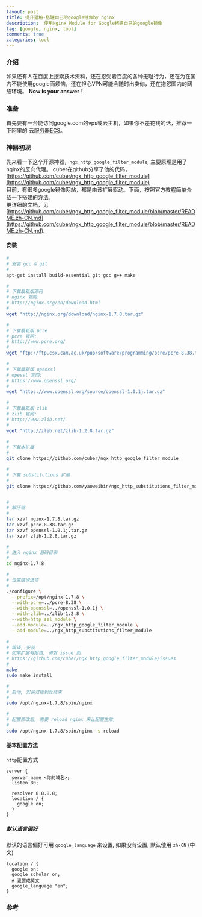 ```yaml
---
layout: post
title: 提升逼格-搭建自己的google镜像by nginx
description:  使用Nginx Module for Google搭建自己的google镜像
tag: [google, nginx, tool]
comments: true
categories: tool
---
```


### 介绍

如果还有人在百度上搜索技术资料，还在忍受着百度的各种无耻行为，还在为在国内不能使用google而烦恼，还在担心VPN可能会随时出卖你，还在抱怨国内的网络环境。
**Now is your answer！**

### 准备

首先要有一台能访问google.com的vps或云主机，如果你不差花钱的话，推荐一下阿里的 [云服务器ECS](https://ecs-buy.aliyun.com/#/prepay)。

<!-- more -->

### 神器初现

先来看一下这个开源神器，`ngx_http_google_filter_module`, 主要原理是用了nginx的反向代理。
cuber在github分享了他的代码，[https://github.com/cuber/ngx_http_google_filter_module](https://github.com/cuber/ngx_http_google_filter_module) .  
目前，有很多google镜像网站，都是由该扩展驱动。下面，按照官方教程简单介绍一下搭建的方法。  
更详细的文档，见 [https://github.com/cuber/ngx_http_google_filter_module/blob/master/README.zh-CN.md](https://github.com/cuber/ngx_http_google_filter_module/blob/master/README.zh-CN.md).

#### 安装 ####

```bash
#
# 安装 gcc & git
#
apt-get install build-essential git gcc g++ make

#
# 下载最新版源码
# nginx 官网: 
# http://nginx.org/en/download.html
#
wget "http://nginx.org/download/nginx-1.7.8.tar.gz"

#
# 下载最新版 pcre
# pcre 官网:
# http://www.pcre.org/
#
wget "ftp://ftp.csx.cam.ac.uk/pub/software/programming/pcre/pcre-8.38.tar.gz"

#
# 下载最新版 openssl
# opessl 官网:
# https://www.openssl.org/
#
wget "https://www.openssl.org/source/openssl-1.0.1j.tar.gz"

#
# 下载最新版 zlib
# zlib 官网:
# http://www.zlib.net/
#
wget "http://zlib.net/zlib-1.2.8.tar.gz"

#
# 下载本扩展
#
git clone https://github.com/cuber/ngx_http_google_filter_module

#
# 下载 substitutions 扩展
#
git clone https://github.com/yaoweibin/ngx_http_substitutions_filter_module


#
# 解压缩
#
tar xzvf nginx-1.7.8.tar.gz
tar xzvf pcre-8.38.tar.gz
tar xzvf openssl-1.0.1j.tar.gz
tar xzvf zlib-1.2.8.tar.gz

#
# 进入 nginx 源码目录
#
cd nginx-1.7.8

#
# 设置编译选项
#
./configure \
  --prefix=/opt/nginx-1.7.8 \
  --with-pcre=../pcre-8.38 \
  --with-openssl=../openssl-1.0.1j \
  --with-zlib=../zlib-1.2.8 \
  --with-http_ssl_module \
  --add-module=../ngx_http_google_filter_module \
  --add-module=../ngx_http_substitutions_filter_module
  
#
# 编译, 安装
# 如果扩展有报错, 请发 issue 到
# https://github.com/cuber/ngx_http_google_filter_module/issues
#
make
sudo make install

#
# 启动, 安装过程到此结束
#
sudo /opt/nginx-1.7.8/sbin/nginx

#
# 配置修改后, 需要 reload nginx 来让配置生效, 
#
sudo /opt/nginx-1.7.8/sbin/nginx -s reload
```

#### 基本配置方法 ####

`http`配置方式

```nginx
server {
  server_name <你的域名>;
  listen 80;

  resolver 8.8.8.8;
  location / {
    google on;
  }
}
```


##### 默认语言偏好 #####
默认的语言偏好可用 `google_language` 来设置, 如果没有设置, 默认使用 `zh-CN` (中文)

```nginx
location / {
  google on;
  google_scholar on;
  # 设置成英文
  google_language "en"; 
}
```


### 参考


